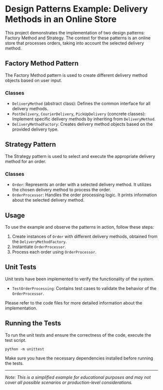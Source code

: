 # Design Patterns Example: Delivery Methods in an Online Store

This project demonstrates the implementation of two design patterns: Factory Method and Strategy. The context for these patterns is an online store that processes orders, taking into account the selected delivery method.

## Factory Method Pattern

The Factory Method pattern is used to create different delivery method objects based on user input.

### Classes

- `DeliveryMethod` (abstract class): Defines the common interface for all delivery methods.
- `PostDelivery`, `CourierDelivery`, `PickUpDelivery` (concrete classes): Implement specific delivery methods by inheriting from `DeliveryMethod`.
- `DeliveryMethodFactory`: Creates delivery method objects based on the provided delivery type.

## Strategy Pattern

The Strategy pattern is used to select and execute the appropriate delivery method for an order.

### Classes

- `Order`: Represents an order with a selected delivery method. It utilizes the chosen delivery method to process the order.
- `OrderProcessor`: Handles the order processing logic. It prints information about the selected delivery method.

## Usage

To use the example and observe the patterns in action, follow these steps:

1. Create instances of `Order` with different delivery methods, obtained from the `DeliveryMethodFactory`.
2. Instantiate `OrderProcessor`.
3. Process each order using `OrderProcessor`.

## Unit Tests

Unit tests have been implemented to verify the functionality of the system.

- `TestOrderProcessing`: Contains test cases to validate the behavior of the `OrderProcessor`.

Please refer to the code files for more detailed information about the implementation.

## Running the Tests

To run the unit tests and ensure the correctness of the code, execute the test script.

```shell
python -m unittest
```

Make sure you have the necessary dependencies installed before running the tests.

---
*Note: This is a simplified example for educational purposes and may not cover all possible scenarios or production-level considerations.*